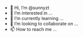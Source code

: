 - 👋 Hi, I’m @sunnyzt
- 👀 I’m interested in ...
- 🌱 I’m currently learning ...
- 💞️ I’m looking to collaborate on ...
- 📫 How to reach me ...

<!---
sunnyzt/sunnyzt is a ✨ special ✨ repository because its `README.md` (this file) appears on your GitHub profile.
You can click the Preview link to take a look at your changes.
--->
